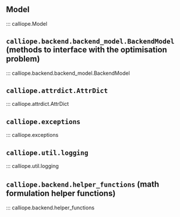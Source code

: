 ## Model

::: calliope.Model

## `calliope.backend.backend_model.BackendModel` (methods to interface with the optimisation problem)

::: calliope.backend.backend_model.BackendModel

## `calliope.attrdict.AttrDict`

::: calliope.attrdict.AttrDict

## `calliope.exceptions`

::: calliope.exceptions

## `calliope.util.logging`

::: calliope.util.logging

## `calliope.backend.helper_functions` (math formulation helper functions)

::: calliope.backend.helper_functions
